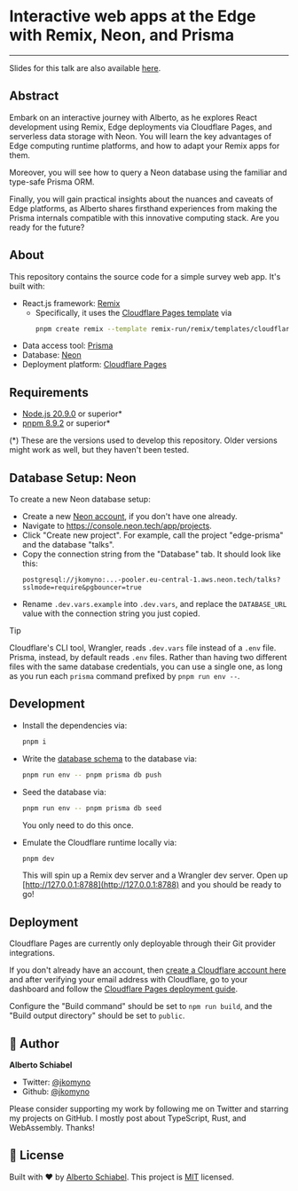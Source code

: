 # Interactive web apps at the Edge with Remix, Neon, and Prisma

---

Slides for this talk are also available [here](https://jkomyno-kongres-nextjs-2024.vercel.app/).

## Abstract

Embark on an interactive journey with Alberto, as he explores React development using Remix, Edge deployments via Cloudflare Pages, and serverless data storage with Neon. You will learn the key advantages of Edge computing runtime platforms, and how to adapt your Remix apps for them.

Moreover, you will see how to query a Neon database using the familiar and type-safe Prisma ORM.

Finally, you will gain practical insights about the nuances and caveats of Edge platforms, as Alberto shares firsthand experiences from making the Prisma internals compatible with this innovative computing stack. Are you ready for the future?

## About

This repository contains the source code for a simple survey web app.
It's built with:
- React.js framework: [Remix](https://remix.run)
  - Specifically, it uses the [Cloudflare Pages template](remix-run/remix/templates/cloudflare-pages) via
    ```sh
    pnpm create remix --template remix-run/remix/templates/cloudflare-pages
    ```
- Data access tool: [Prisma](https://prisma.io)
- Database: [Neon](https://neon.tech)
- Deployment platform: [Cloudflare Pages](https://pages.cloudflare.com)

## Requirements

- [Node.js 20.9.0](https://nodejs.org/en) or superior*
- [pnpm 8.9.2](https://pnpm.io/installation) or superior*

(*) These are the versions used to develop this repository. Older versions might work as well, but they haven't been tested.

## Database Setup: Neon

To create a new Neon database setup:

- Create a new [Neon account](https://neon.tech), if you don't have one already.
- Navigate to https://console.neon.tech/app/projects.
- Click "Create new project". For example, call the project "edge-prisma" and the database "talks".
- Copy the connection string from the "Database" tab. It should look like this:
  ```
  postgresql://jkomyno:...-pooler.eu-central-1.aws.neon.tech/talks?sslmode=require&pgbouncer=true
  ```
- Rename `.dev.vars.example` into `.dev.vars`, and replace the `DATABASE_URL` value with the connection string you just copied.

> [!TIP]
> Cloudflare's CLI tool, Wrangler, reads `.dev.vars` file instead of a `.env` file.
> Prisma, instead, by default reads `.env` files.
> Rather than having two different files with the same database credentials, you can use a single one, as long as you run each `prisma` command prefixed by `pnpm run env --`.

## Development

- Install the dependencies via:
  ```sh
  pnpm i
  ```

- Write the [database schema](./prisma/schema.prisma) to the database via:
  ```sh
  pnpm run env -- pnpm prisma db push
  ```

- Seed the database via:
  ```sh
  pnpm run env -- pnpm prisma db seed
  ```
  You only need to do this once.

- Emulate the Cloudflare runtime locally via:
  ```sh
  pnpm dev
  ```

  This will spin up a Remix dev server and a Wrangler dev server.
  Open up [http://127.0.0.1:8788](http://127.0.0.1:8788) and you should be ready to go!

## Deployment

Cloudflare Pages are currently only deployable through their Git provider integrations.

If you don't already have an account, then [create a Cloudflare account here](https://dash.cloudflare.com/sign-up/pages) and after verifying your email address with Cloudflare, go to your dashboard and follow the [Cloudflare Pages deployment guide](https://developers.cloudflare.com/pages/framework-guides/deploy-anything).

Configure the "Build command" should be set to `npm run build`, and the "Build output directory" should be set to `public`.

## 👤 Author

**Alberto Schiabel**

* Twitter: [@jkomyno](https://twitter.com/jkomyno)
* Github: [@jkomyno](https://github.com/jkomyno)

Please consider supporting my work by following me on Twitter and starring my projects on GitHub.
I mostly post about TypeScript, Rust, and WebAssembly. Thanks!

## 📝 License

Built with ❤️ by [Alberto Schiabel](https://github.com/jkomyno).
This project is [MIT](https://github.com/jkomyno/kongres-nextjs-2024/blob/main/LICENSE) licensed.
